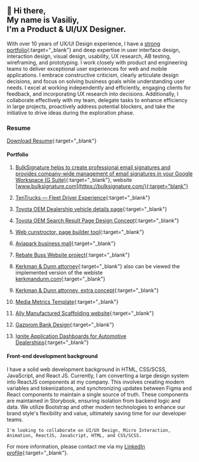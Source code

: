 ## 👋 Hi there, <br> My name is Vasiliy, <br>I'm a Product & UI/UX Designer.

With over 10 years of UX/UI Design experience, I have a [strong portfolio](https://www.figma.com/design/ZcexdYabwNjPf6o6hl6g3tSm/portfolio?t=sxuolFiwFFL5gPVA-0){:target="_blank"} and deep expertise in user interface design, interaction design, visual design, usability, UX research, AB testing, wireframing, and prototyping. I work closely with product and engineering teams to deliver exceptional user experiences for web and mobile applications. I embrace constructive criticism, clearly articulate design decisions, and focus on solving business goals while understanding user needs. I excel at working independently and efficiently, engaging clients for feedback, and incorporating UX research into decisions. Additionally, I collaborate effectively with my team, delegate tasks to enhance efficiency in large projects, proactively address potential blockers, and take the initiative to drive ideas during the exploration phase.

### Resume
[Download Resume](https://www.execute.design/assets/resume.pdf){:target="_blank"}

#### Portfolio

1. [BulkSignature helps to create professional email signatures and provides company-wide management of email signatures in your Google Workspace (G Suite)](https://www.figma.com/proto/ZcexdYabwNjPf6o6hl6g3tSm/portfolio?page-id=3519%3A2&node-id=3559-4745&node-type=CANVAS&viewport=947%2C-2979%2C0.28&t=BXefPYfA3VPmFyzE-1&scaling=scale-down-width&content-scaling=fixed){:target="_blank"}, website [www.bulksignature.com](https://bulksignature.com/){:target="blank"}

2. [TenTrucks — Fleet Driver Experience](https://www.figma.com/proto/ZcexdYabwNjPf6o6hl6g3tSm/portfolio?page-id=2108%3A1236&node-id=2111-13872&viewport=1599%2C1046%2C0.14&t=9Ttcc1aBopCZCs5b-1&scaling=scale-down-width&content-scaling=fixed&starting-point-node-id=2111%3A13872){:target="_blank"}

3. [Toyota OEM Dealership vehicle details page](https://www.figma.com/proto/ZcexdYabwNjPf6o6hl6g3tSm/portfolio?page-id=2114%3A5187&node-id=2114-8125&viewport=790%2C464%2C0.07&t=iMqmaZYZuAugsgml-1&scaling=scale-down-width&content-scaling=fixed&starting-point-node-id=2114%3A8125){:target="_blank"}

4. [Toyota OEM Search Result Page Design Concept](https://www.figma.com/proto/ZcexdYabwNjPf6o6hl6g3tSm/portfolio?page-id=2882%3A24507&node-id=2882-26554&viewport=388%2C470%2C0.15&t=KpGJN4woCgkgSBwU-1&scaling=scale-down-width&content-scaling=fixed&starting-point-node-id=2882%3A26554){:target="_blank"}

5. [Web cunstroctor, page builder tool](https://www.figma.com/proto/ZcexdYabwNjPf6o6hl6g3tSm/portfolio?page-id=240%3A2&node-id=3178-11631&viewport=428%2C370%2C0.08&t=OueGmUsnpO3PhALW-1&scaling=scale-down-width&content-scaling=fixed&starting-point-node-id=3178%3A11631){:target="_blank"}

6. [Aviapark business mall](https://www.figma.com/proto/ZcexdYabwNjPf6o6hl6g3tSm/portfolio?page-id=240%3A396&node-id=3178-11666&viewport=1558%2C771%2C0.48&t=hnj6M1KqWy9h8jvq-1&scaling=scale-down-width&content-scaling=fixed&starting-point-node-id=3178%3A11666){:target="_blank"}

7. [Rebate Buss Website project](https://www.figma.com/design/ZcexdYabwNjPf6o6hl6g3tSm/portfolio?node-id=1408-11466&t=FjARYde0Ielq1tre-1){:target="_blank"}

8. [Kerkman & Dunn attorney](https://www.figma.com/proto/ZcexdYabwNjPf6o6hl6g3tSm/portfolio?page-id=1408%3A457&node-id=1408-752&viewport=4311%2C4805%2C0.51&t=lz7idYnobERu2sU7-1&scaling=scale-down-width&content-scaling=fixed&starting-point-node-id=1408%3A752){:target="_blank"} also can be viewed the implemented version of the webiste [kerkmandunn.com](https://kerkmandunn.com/){:target="_blank"}

9. [Kerkman & Dunn attorney, extra concept](https://www.figma.com/proto/ZcexdYabwNjPf6o6hl6g3tSm/portfolio?page-id=1408%3A457&node-id=1408-1198&viewport=4311%2C4805%2C0.51&t=lz7idYnobERu2sU7-1&scaling=scale-down-width&content-scaling=fixed&starting-point-node-id=1408%3A1198){:target="_blank"}

10. [Media Metrics Template](https://www.figma.com/proto/ZcexdYabwNjPf6o6hl6g3tSm/portfolio?page-id=259%3A21&node-id=3178-12361&viewport=1143%2C882%2C0.44&t=TBcX0Qcg8Nkoz2TS-1&scaling=scale-down-width&content-scaling=fixed&starting-point-node-id=3178%3A12361){:target="_blank"}

11. [Ally Manufactured Scaffolding website](https://www.figma.com/proto/ZcexdYabwNjPf6o6hl6g3tSm/portfolio?page-id=0%3A1&node-id=3178-12362&viewport=340%2C-502%2C0.15&t=tsHgoipie7pHiZhP-1&scaling=scale-down-width&content-scaling=fixed&starting-point-node-id=3178%3A12362){:target="_blank"}

12. [Gazprom Bank Design](https://www.figma.com/proto/ZcexdYabwNjPf6o6hl6g3tSm/portfolio?page-id=259%3A29&node-id=3178-23363&viewport=578%2C475%2C0.02&t=SSmj3SlZDxhowIRG-1&scaling=scale-down-width&content-scaling=fixed&starting-point-node-id=3178%3A23363){:target="_blank"}

13. [Ignite Application Dashboards for Automotive Dealerships](https://www.figma.com/proto/ZcexdYabwNjPf6o6hl6g3tSm/portfolio?page-id=240%3A5&node-id=3178-26802&viewport=738%2C456%2C0.06&t=XmQj9sISYq1l3ZJT-1&scaling=scale-down-width&content-scaling=fixed&starting-point-node-id=3178%3A26802){:target="_blank"}


#### Front-end development background
I have a solid web development background in HTML, CSS/SCSS, JavaScript, and React JS. Currently, I am converting a large design system into ReactJS components at my company. This involves creating modern variables and tokenizations, and synchronizing updates between Figma and React components to maintain a single source of truth. These components are maintained in Storybook, ensuring isolation from backend logic and data. We utilize Bootstrap and other modern technologies to enhance our brand style's flexibility and value, ultimately saving time for our developer teams.

```I'm looking to collaborate on UI/UX Design, Micro Interaction, Animation, ReactJS, JavaScript, HTML, and CSS/SCSS.```

For more information, please contact me via my [LinkedIn profile](https://www.linkedin.com/in/vemelin/){:target="_blank"}.